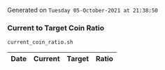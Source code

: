 Generated on `Tuesday 05-October-2021 at 21:38:50`

### Current to Target Coin Ratio
`current_coin_ratio.sh`

Date|Current|Target|Ratio
---|---|---|---

